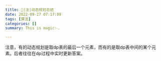 ```yaml
---
title: 📢|注|动态规划总结
date: 2022-09-27 07:17:09
tags: [算法]
categories: []
summary: This is magic✨.

---
```




注意，有的动态规划是取dp表的最后一个元素，而有的是取dp表中间的某个元素。后者往往在dp过程中实时更新答案。
